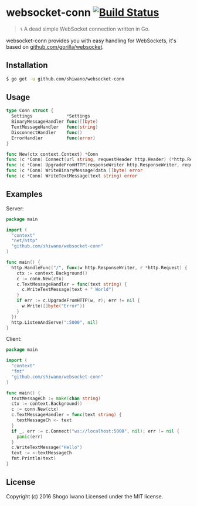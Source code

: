 # websocket-conn [![Build Status](https://secure.travis-ci.org/shiwano/websocket-conn.png?branch=master)](http://travis-ci.org/shiwano/websocket-conn)

> :telephone_receiver: A dead simple WebSocket connection written in Go.

websocket-conn provides you with easy handling for WebSockets, it's based on [github.com/gorilla/websocket](https://github.com/gorilla/websocket).

## Installation

```bash
$ go get -u github.com/shiwano/websocket-conn
```

## Usage

```go
type Conn struct {
  Settings             *Settings
  BinaryMessageHandler func([]byte)
  TextMessageHandler   func(string)
  DisconnectHandler    func()
  ErrorHandler         func(error)
}

func New(ctx context.Context) *Conn
func (c *Conn) Connect(url string, requestHeader http.Header) (*http.Response, error)
func (c *Conn) UpgradeFromHTTP(responseWriter http.ResponseWriter, request *http.Request) error
func (c *Conn) WriteBinaryMessage(data []byte) error
func (c *Conn) WriteTextMessage(text string) error
```

## Examples

Server:

```go
package main

import (
  "context"
  "net/http"
  "github.com/shiwano/websocket-conn"
)

func main() {
  http.HandleFunc("/", func(w http.ResponseWriter, r *http.Request) {
    ctx := context.Background()
    c := conn.New(ctx)
    c.TextMessageHandler = func(text string) {
      c.WriteTextMessage(text + " World")
    }
    if err := c.UpgradeFromHTTP(w, r); err != nil {
      w.Write([]byte("Error"))
    }
  })
  http.ListenAndServe(":5000", nil)
}
```

Client:

```go
package main

import (
  "context"
  "fmt"
  "github.com/shiwano/websocket-conn"
)

func main() {
  textMessageCh := make(chan string)
  ctx := context.Background()
  c := conn.New(ctx)
  c.TextMessageHandler = func(text string) {
    textMessageCh <- text
  }
  if _, err := c.Connect("ws://localhost:5000", nil); err != nil {
    panic(err)
  }
  c.WriteTextMessage("Hello")
  text := <-textMessageCh
  fmt.Println(text)
}
```

## License

Copyright (c) 2016 Shogo Iwano
Licensed under the MIT license.
